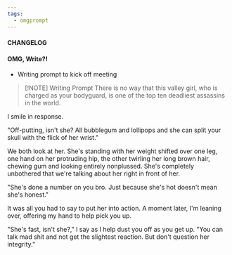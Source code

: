 ```yaml
---
tags:
  - omgprompt
---
```

#### CHANGELOG

#### OMG, Write?!
- Writing prompt to kick off meeting


> [!NOTE] Writing Prompt
> There is no way that this valley girl, who is charged as your bodyguard, is one of the top ten deadliest assassins in the world.

I smile in response.

"Off-putting, isn't she? All bubblegum and lollipops and she can split your skull with the flick of her wrist."

We both look at her. She's standing with her weight shifted over one leg, one hand on her protruding hip, the other twirling her long brown hair, chewing gum and looking entirely nonplussed. She's completely unbothered that we're talking about her right in front of her.

"She's done a number on you bro. Just because she's hot doesn't mean she's honest."

It was all you had to say to put her into action. A moment later, I'm leaning over, offering my hand to help pick you up.

"She's fast, isn't she?," I say as I help dust you off as you get up. "You can talk mad shit and not get the slightest reaction. But don't question her integrity."

